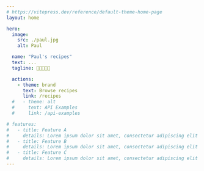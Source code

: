 ```yaml
---
# https://vitepress.dev/reference/default-theme-home-page
layout: home

hero:
  image:
    src: ./paul.jpg
    alt: Paul

  name: "Paul's recipes"
  text: ...
  tagline: 👨🏻‍🍳🔪🌱

  actions:
    - theme: brand
      text: Browse recipes
      link: /recipes
  #   - theme: alt
  #     text: API Examples
  #     link: /api-examples

# features:
#   - title: Feature A
#     details: Lorem ipsum dolor sit amet, consectetur adipiscing elit
#   - title: Feature B
#     details: Lorem ipsum dolor sit amet, consectetur adipiscing elit
#   - title: Feature C
#     details: Lorem ipsum dolor sit amet, consectetur adipiscing elit
---
```



<style module>
/* img {
  margin: auto;
  max-height: 300px;
} */
</style>
